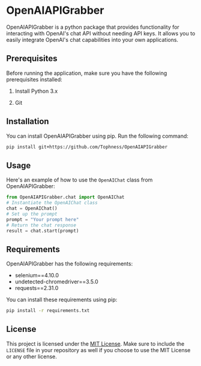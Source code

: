 # OpenAIAPIGrabber
OpenAIAPIGrabber is a python package that provides functionality for interacting with OpenAI's chat API without needing API keys. It allows you to easily integrate OpenAI's chat capabilities into your own applications.

## Prerequisites

Before running the application, make sure you have the following prerequisites installed:

1. Install Python 3.x

2. Git

## Installation
You can install OpenAIAPIGrabber using pip. Run the following command:
```bash
pip install git+https://github.com/Tophness/OpenAIAPIGrabber
```
## Usage
Here's an example of how to use the `OpenAIChat` class from OpenAIAPIGrabber:
```python
from OpenAIAPIGrabber.chat import OpenAIChat
# Instantiate the OpenAIChat class
chat = OpenAIChat()
# Set up the prompt
prompt = "Your prompt here"
# Return the chat response
result = chat.start(prompt)
```
## Requirements
OpenAIAPIGrabber has the following requirements:
- selenium==4.10.0
- undetected-chromedriver==3.5.0
- requests==2.31.0

You can install these requirements using pip:
```bash
pip install -r requirements.txt
```

## License
This project is licensed under the [MIT License](LICENSE).
Make sure to include the `LICENSE` file in your repository as well if you choose to use the MIT License or any other license.
